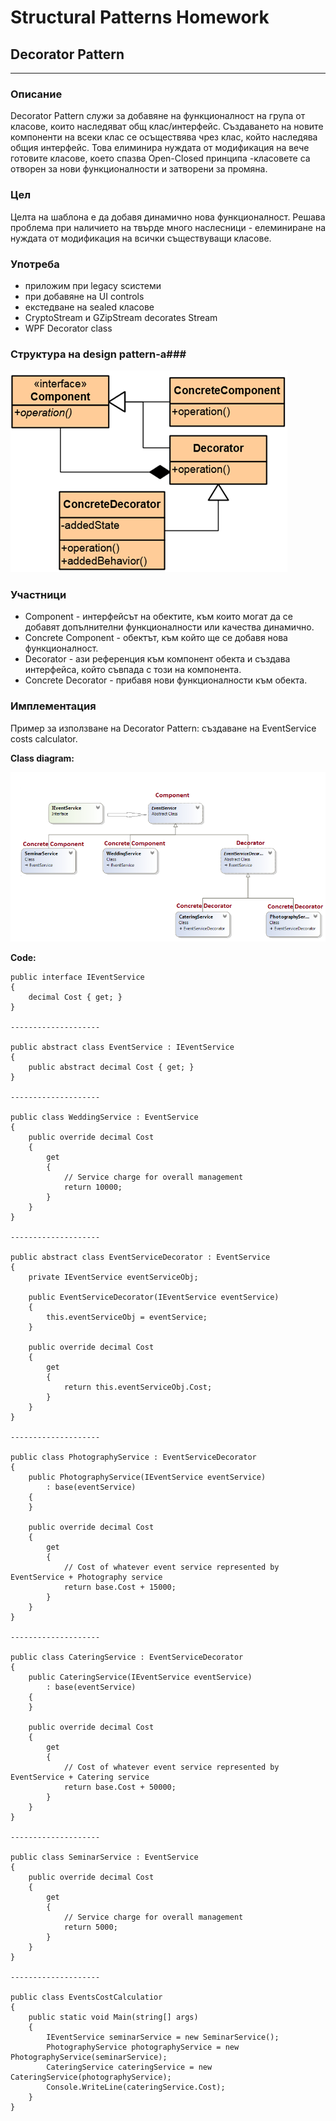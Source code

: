 # Structural Patterns Homework #

## Decorator Pattern ##

----------

### Описание ###

Decorator Pattern служи за добавяне на функционалност на група от класове, които наследяват общ клас/интерфейс. Създаването на новите компоненти на всеки клас се осъществява чрез клас, който наследява общия интерфейс. Това елиминира нуждата от модификация на вече готовите класове, което спазва Open-Closed принципа -класовете са отворен за нови функционалности и затворени за промяна.

### Цел ###

Целта на шаблона е да добавя динамично нова функционалност. Решава проблема при наличието на твърде много наслесници - елеминиране на нуждата от модификация на всички съществуващи класове.


### Употреба ###

*  приложим при legacy sсистеми
*  при добавяне на UI controls
*  екстедване на sealed класове
*  CryptoStream и GZipStream decorates Stream
*  WPF Decorator class

### Структура на design pattern-a###

![](Images/DecoratorPatternStructure.png)


### Участници ###

*  Component -  интерфейсът на обектите, към които могат да се добавят допълнителни функционалности или качества динамично.
*  Concrete Component - обектът, към който ще се добавя нова функционалност.
*  Decorator - ази референция към компонент обекта и създава интерфейса, който съвпада с този на компонента.
*  Concrete Decorator - прибавя нови функционалности към обекта.

### Имплементация ###

Пример за използване на Decorator Pattern: създаване на EventService costs calculator.


**Class diagram:**

![](Images/DecoratorPatternExample.png)

**Code:**

    public interface IEventService
    {
        decimal Cost { get; }
    }

    --------------------

    public abstract class EventService : IEventService
    {
        public abstract decimal Cost { get; }
    }

    --------------------

    public class WeddingService : EventService
    {
        public override decimal Cost
        {
            get
            {
                // Service charge for overall management
                return 10000;   
            }
        }
    }

    --------------------

    public abstract class EventServiceDecorator : EventService
    {
        private IEventService eventServiceObj;

        public EventServiceDecorator(IEventService eventService)
        {
            this.eventServiceObj = eventService;
        }

        public override decimal Cost
        {
            get
            {
                return this.eventServiceObj.Cost;
            }
        }
    }

    --------------------

    public class PhotographyService : EventServiceDecorator
    {
        public PhotographyService(IEventService eventService)
            : base(eventService)
        {
        }

        public override decimal Cost
        {
            get
            {
                // Cost of whatever event service represented by EventService + Photography service
                return base.Cost + 15000;
            }
        }
    }

    --------------------

    public class CateringService : EventServiceDecorator
    {
        public CateringService(IEventService eventService)
            : base(eventService)
        {
        }

        public override decimal Cost
        {
            get
            {
                // Cost of whatever event service represented by EventService + Catering service
                return base.Cost + 50000;
            }
        }
    }

    --------------------

    public class SeminarService : EventService
    {
        public override decimal Cost
        {
            get
            {
                // Service charge for overall management
                return 5000;   
            }
        }
    }

    --------------------

    public class EventsCostCalculatior
    {
        public static void Main(string[] args)
        {
            IEventService seminarService = new SeminarService();
            PhotographyService photographyService = new PhotographyService(seminarService);
            CateringService cateringService = new CateringService(photographyService);
            Console.WriteLine(cateringService.Cost);
        }
    }


       